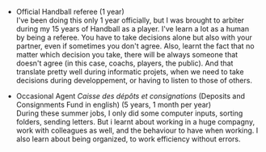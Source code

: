 - Official Handball referee (1 year)    
I've been doing this only 1 year officially, but I was brought to arbiter during my 15 years of Handball as a player.
I've learn a lot as a human by being a referee. You have to take decisions alone but also with your partner, even if sometimes you don't agree.
Also, learnt the fact that no matter which decision you take, there will be always someone that doesn't agree (in this case, coachs, players, the public). And that translate pretty well during informatic projets, when we need to take decisions during developpement, or having to listen to those of others.  
  
- Occasional Agent *Caisse des dépôts et consignations* (Deposits and Consignments Fund in english) (5 years, 1 month per year)    
During these summer jobs, I only did some computer inputs, sorting folders, sending letters. But i learnt about working in a huge compagny, work with colleagues as well, and the behaviour to have when working. I also learn about being organized, to work efficiency without errors.
